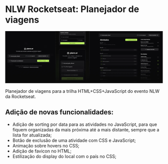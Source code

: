# NLW Rocketseat: Planejador de viagens 

<p align="center">
  <img src=".github/assets/project-image.webp" alt="Visualização do projeto">
</p>
Planejador de viagens para a trilha HTML+CSS+JavaScript do evento NLW da Rocketseat.

## Adição de novas funcionalidades: 
- Adição de sorting por data para as atividades no JavaScript, para que fiquem organizadas da mais próxima até a mais distante, sempre que a lista for atualizada; 
- Botão de exclusão de uma atividade com CSS e JavaScript; 
- Animação sobre hovers no CSS; 
- Adição de favicon no HTML; 
- Estilização do display do local com o país no CSS; 